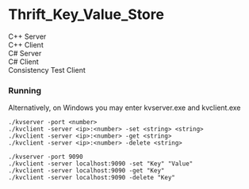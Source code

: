 # Thrift_Key_Value_Store
C++ Server  
C++ Client  
C# Server  
C# Client  
Consistency Test Client  

### Running  
Alternatively, on Windows you may enter kvserver.exe and kvclient.exe
```
./kvserver -port <number>
./kvclient -server <ip>:<number> -set <string> <string>
./kvclient -server <ip>:<number> -get <string>
./kvclient -server <ip>:<number> -delete <string>
```
```
./kvserver -port 9090
./kvclient -server localhost:9090 -set "Key" "Value"
./kvclient -server localhost:9090 -get "Key"
./kvclient -server localhost:9090 -delete "Key"
```
